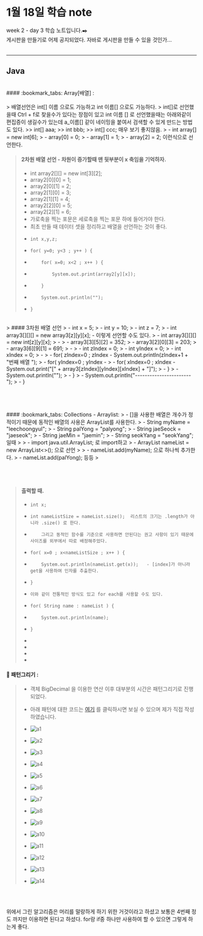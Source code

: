 1월 18일 학습 note
===================


week 2 - day 3 학습 노트입니다.:black_nib:  <br/> 게시판을 만들기로 어제 공지되었다. 자바로 게시판을 만들 수 있을 것인가...<br/><br/>

----------


Java
-------------
<br/>
#### :bookmark_tabs: Array[배열] : 
<br/><br/>
> 배열선언은 int[] 이름 으로도 가능하고 int 이름[] 으로도 가능하다.
> int[]로 선언했을때 Ctrl + f로 찾을수가 있다는 장점이 있고 int 이름 [] 로 선언했을때는 아래와같이 편집증이 생길수가 있는데 a_이름[] 같이 네이밍을 붙여서 검색할 수 있게 만드는 방법도 있다. 
>> int[] aaa; 
>> int bbb; 
>> int[] ccc; 매우 보기 좋지않음.
> - int array[] = new int[6];
> - array[0] = 0;
> - array[1] = 1;
> - array[2] = 2;  이런식으로 선언한다. 

<br/>

> #### 2차원 배열 선언 - 차원이 증가할때 맨 뒷부분이 x 축임을 기억하자.
> - int array2[][] = new int[3][2];
> - array2[0][0] = 1;
> - array2[0][1] = 2;
> - array2[1][0] = 3;
> - array2[1][1] = 4;
> - array2[2][0] = 5;
> - array2[2][1] = 6;
> - 가로축을 찍는 포문은 세로축을 찍는 포문 하에 들어가야 한다.
> - 최초 만들 때 데이터 셋을 정리하고 배열을 선언하는 것이 좋다. <br/>
> -		int x,y,z;
> -		for( y=0; y<3 ; y++ ) {
> -			for( x=0; x<2 ; x++ ) {
> -				System.out.print(array2[y][x]);
> -			}
> -			System.out.println("");
> -		}

<br/>
> #### 3차원 배열 선언 
> - int x = 5;
> - int y = 10;
> - int z = 7;
> - int array3[][][] = new array3[z][y][x];   - 이렇게 선언할 수도 있다.
> - 	int array3[][][] = new int[z][y][x];
> -		
> -		array3[3][5][2] = 352;
> -		array3[2][0][3] = 203;
> -		array3[6][9][1] = 691;
> -		
> -		int zIndex = 0;
> -		int yIndex = 0;
> -		int xIndex = 0;
> -		
> -		for( zIndex=0 ; zIndex<z ; zIndex++) {
> -			System.out.println(zIndex+1 + "번째 배열 ");
> -			for( yIndex=0 ; yIndex<y ; yIndex++) {
> -				
> -				for( xIndex=0 ; xIndex<x ; xIndex++) {
> -					System.out.print("[" + array3[zIndex][yIndex][xIndex] + "]");
> -				}
> -				System.out.println("");
> -			}
> -			System.out.println("-----------------------");
> -		}   <br/><br/>

<br/>
<br/>
<br/>
#### :bookmark_tabs: Collections - Arraylist:
> - []을 사용한 배열은 개수가 정적이기 때문에 동적인 배열의 사용은 ArrayList를 사용한다.
> - 	String myName = "leechoongyul";
> -		String palYong = "palyong";
> -		String jaeSeock = "jaeseok";
> -		String jaeMin = "jaemin";
> -		String seokYang = "seokYang"; 일때 
>
> - 	import java.util.ArrayList; 로 import하고 
> - 	ArrayList<String> nameList = new ArrayList<>(); 으로 선언 
>
> - 	nameList.add(myName);  으로 하나씩 추가한다.
> - 	nameList.add(palYong); 등등 
>

<br/><br/>
> #### 출력할 때. 
> - 	int x;
> - 	int nameListSize = nameList.size();  리스트의 크기는 .length가 아니라 .size() 로 한다.
> - 		그리고 동적인 함수를 기준으로 사용하면 안된다는 권고 사항이 있기 때문에 사이즈를 외부에서 따로 배정해주었다.
> - 	for( x=0 ; x<nameListSize ; x++ ) {
> - 		System.out.println(nameList.get(x));   - [index]가 아니라 get을 사용하여 인자를 추출한다. 
> -		}
> 	
> - 	이와 같이 전통적인 방식도 있고 for each를 사용할 수도 있다.  
> - 	for( String name : nameList ) {
> -			System.out.println(name);
> -		}
> - 
> - 
> - 
> - 


#### :bookmark_tabs: 패턴그리기 :
> - 객체 BigDecimal 을 이용한 연산 이후 대부분의 시간은 패턴그리기로 진행되었다.
> - 아래 패턴에 대한 코드는 [여기] 를 클릭하시면 보실 수 있으며 제가 직접 작성하였습니다.
> - ![a1](https://github.com/Rocher0724/FC_ADS_LEECHOONGYUL/blob/master/class/picture/170117/a1.JPG "a1")
>  
> - ![a2](https://github.com/Rocher0724/FC_ADS_LEECHOONGYUL/blob/master/class/picture/170117/a2.JPG "a2")
> 
> - ![a3](https://github.com/Rocher0724/FC_ADS_LEECHOONGYUL/blob/master/class/picture/170117/a3.JPG "a3")
>  
> - ![a4](https://github.com/Rocher0724/FC_ADS_LEECHOONGYUL/blob/master/class/picture/170117/a4.JPG "a4")
>  
> - ![a5](https://github.com/Rocher0724/FC_ADS_LEECHOONGYUL/blob/master/class/picture/170117/a5.JPG "a5")
>  
>  
> - ![a6](https://github.com/Rocher0724/FC_ADS_LEECHOONGYUL/blob/master/class/picture/170117/a6.JPG "a6")
> 
> - ![a7](https://github.com/Rocher0724/FC_ADS_LEECHOONGYUL/blob/master/class/picture/170117/a7.JPG "a7")
> 
> - ![a8](https://github.com/Rocher0724/FC_ADS_LEECHOONGYUL/blob/master/class/picture/170117/a8.JPG "a8")
>  
> - ![a9](https://github.com/Rocher0724/FC_ADS_LEECHOONGYUL/blob/master/class/picture/170117/a9.JPG "a9")
>  
> - ![a10](https://github.com/Rocher0724/FC_ADS_LEECHOONGYUL/blob/master/class/picture/170117/a10.JPG "a10")
>  
> - ![a11](https://github.com/Rocher0724/FC_ADS_LEECHOONGYUL/blob/master/class/picture/170117/a11.JPG "a11")
>  
> - ![a12](https://github.com/Rocher0724/FC_ADS_LEECHOONGYUL/blob/master/class/picture/170117/a12.JPG "a12")
>  
> - ![a13](https://github.com/Rocher0724/FC_ADS_LEECHOONGYUL/blob/master/class/picture/170117/a13.JPG "a13")
>  
> - ![a14](https://github.com/Rocher0724/FC_ADS_LEECHOONGYUL/blob/master/class/picture/170117/a14.JPG "a14")
>  
>  
>  

<br/><br/>


위에서 그린 알고리즘은 머리를 말랑하게 하기 위한 거것이라고 하셨고 보통은 4번째 정도 까지만 이용하면 된다고 하셨다.
for랑 if중 하나만 사용하여 할 수 있으면 그렇게 하는게 좋다.

<br/><br/>

[여기]: <https://github.com/Rocher0724/FC_ADS_LEECHOONGYUL/blob/master/class/DrawPattern.java>